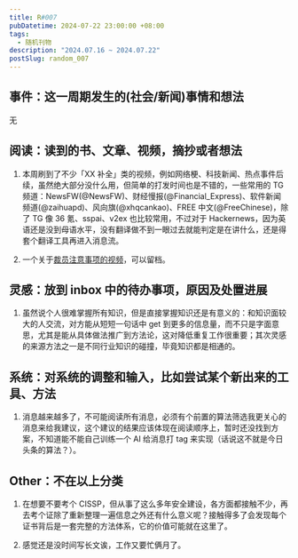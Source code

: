 ```yaml
---
title: R#007
pubDatetime: 2024-07-22 23:00:00 +08:00
tags:
  - 随机刊物
description: "2024.07.16 ~ 2024.07.22"
postSlug: random_007
---
```


## 事件：这一周期发生的(社会/新闻)事情和想法

无

## 阅读：读到的书、文章、视频，摘抄或者想法

1. 本周刷到了不少「XX 补全」类的视频，例如网络梗、科技新闻、热点事件后续，虽然绝大部分没什么用，但简单的打发时间也是不错的，一些常用的 TG 频道：NewsFW(@NewsFW)、财经慢报(@Financial_Express)、软件新闻频道(@zaihuapd)、风向旗(@xhqcankao)、FREE 中文(@FreeChinese)，除了 TG 像 36 氪、sspai、v2ex 也比较常用，不过对于 Hackernews，因为英语还是没到母语水平，没有翻译做不到一眼过去就能判定是在讲什么，还是得套个翻译工具再进入消息流。

2. 一个关于[裁员注意事项的视频](https://www.bilibili.com/video/BV1Um421g7un)，可以留档。

## 灵感：放到 inbox 中的待办事项，原因及处置进展

1. 虽然说个人很难掌握所有知识，但是直接掌握知识还是有意义的：和知识面较大的人交流，对方能从短短一句话中 get 到更多的信息量，而不只是字面意思，尤其是能从具体做法推广到方法论，这对降低重复工作很重要；其次灵感的来源方法之一是不同行业知识的碰撞，毕竟知识都是相通的。

## 系统：对系统的调整和输入，比如尝试某个新出来的工具、方法

1.  消息越来越多了，不可能阅读所有消息，必须有个前置的算法筛选我更关心的消息来给我建议，这个建议的结果应该体现在阅读顺序上，暂时还没找到方案，不知道能不能自己训练一个 AI 给消息打 tag 来实现（话说这不就是今日头条的算法？）。

## Other：不在以上分类

1. 在想要不要考个 CISSP，但从事了这么多年安全建设，各方面都接触不少，再去考个证除了重新整理一遍信息之外还有什么意义呢？接触得多了会发现每个证书背后是一套完整的方法体系，它的价值可能就在这里了。

2. 感觉还是没时间写长文诶，工作又要忙俩月了。
